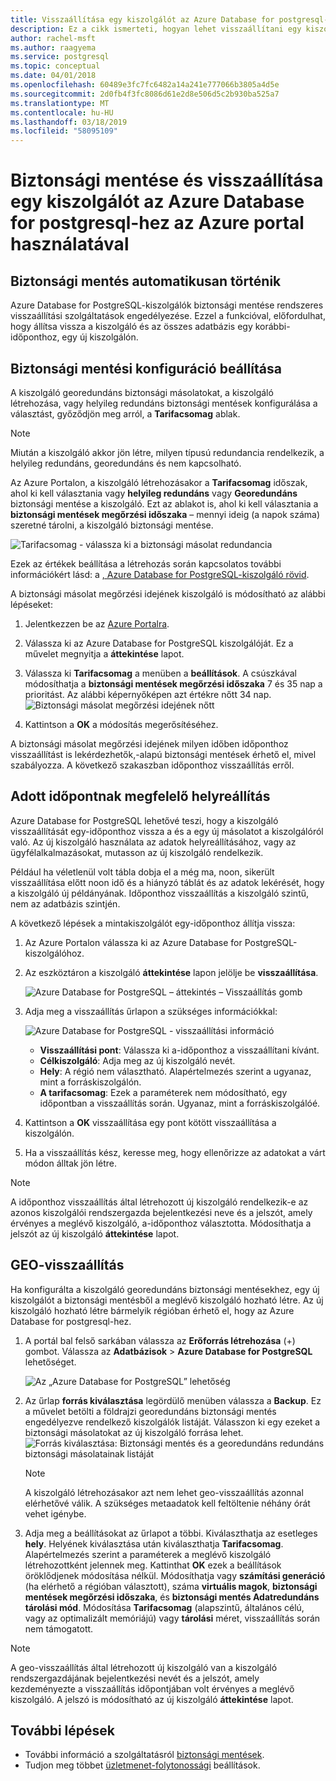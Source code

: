 ```yaml
---
title: Visszaállítása egy kiszolgálót az Azure Database for postgresql-hez
description: Ez a cikk ismerteti, hogyan lehet visszaállítani egy kiszolgálót az Azure Database for postgresql-hez az Azure portal használatával.
author: rachel-msft
ms.author: raagyema
ms.service: postgresql
ms.topic: conceptual
ms.date: 04/01/2018
ms.openlocfilehash: 60489e3fc7fc6482a14a241e777066b3805a4d5e
ms.sourcegitcommit: 2d0fb4f3fc8086d61e2d8e506d5c2b930ba525a7
ms.translationtype: MT
ms.contentlocale: hu-HU
ms.lasthandoff: 03/18/2019
ms.locfileid: "58095109"
---
```

# <a name="how-to-backup-and-restore-a-server-in-azure-database-for-postgresql-using-the-azure-portal"></a>Biztonsági mentése és visszaállítása egy kiszolgálót az Azure Database for postgresql-hez az Azure portal használatával

## <a name="backup-happens-automatically"></a>Biztonsági mentés automatikusan történik
Azure Database for PostgreSQL-kiszolgálók biztonsági mentése rendszeres visszaállítási szolgáltatások engedélyezése. Ezzel a funkcióval, előfordulhat, hogy állítsa vissza a kiszolgáló és az összes adatbázis egy korábbi-időponthoz, egy új kiszolgálón.

## <a name="set-backup-configuration"></a>Biztonsági mentési konfiguráció beállítása

A kiszolgáló georedundáns biztonsági másolatokat, a kiszolgáló létrehozása, vagy helyileg redundáns biztonsági mentések konfigurálása a választást, győződjön meg arról, a **Tarifacsomag** ablak.

> [!NOTE]
> Miután a kiszolgáló akkor jön létre, milyen típusú redundancia rendelkezik, a helyileg redundáns, georedundáns és nem kapcsolható.
>

Az Azure Portalon, a kiszolgáló létrehozásakor a **Tarifacsomag** időszak, ahol ki kell választania vagy **helyileg redundáns** vagy **Georedundáns** biztonsági mentése a kiszolgáló. Ezt az ablakot is, ahol ki kell választania a **biztonsági mentések megőrzési időszaka** – mennyi ideig (a napok száma) szeretné tárolni, a kiszolgáló biztonsági mentése.

   ![Tarifacsomag - válassza ki a biztonsági másolat redundancia](./media/howto-restore-server-portal/pricing-tier.png)

Ezek az értékek beállítása a létrehozás során kapcsolatos további információkért lásd: a [, Azure Database for PostgreSQL-kiszolgáló rövid](quickstart-create-server-database-portal.md).

A biztonsági másolat megőrzési idejének kiszolgáló is módosítható az alábbi lépéseket:
1. Jelentkezzen be az [Azure Portalra](https://portal.azure.com/).
2. Válassza ki az Azure Database for PostgreSQL kiszolgálóját. Ez a művelet megnyitja a **áttekintése** lapot.
3. Válassza ki **Tarifacsomag** a menüben a **beállítások**. A csúszkával módosíthatja a **biztonsági mentések megőrzési időszaka** 7 és 35 nap a prioritást.
Az alábbi képernyőképen azt értékre nőtt 34 nap.
![Biztonsági másolat megőrzési idejének nőtt](./media/howto-restore-server-portal/3-increase-backup-days.png)

4. Kattintson a **OK** a módosítás megerősítéséhez.

A biztonsági másolat megőrzési idejének milyen időben időponthoz visszaállítást is lekérdezhetők,-alapú biztonsági mentések érhető el, mivel szabályozza. A következő szakaszban időponthoz visszaállítás erről. 

## <a name="point-in-time-restore"></a>Adott időpontnak megfelelő helyreállítás
Azure Database for PostgreSQL lehetővé teszi, hogy a kiszolgáló visszaállítását egy-időponthoz vissza a és a egy új másolatot a kiszolgálóról való. Az új kiszolgáló használata az adatok helyreállításához, vagy az ügyfélalkalmazásokat, mutasson az új kiszolgáló rendelkezik.

Például ha véletlenül volt tábla dobja el a még ma, noon, sikerült visszaállítása előtt noon idő és a hiányzó táblát és az adatok lekérését, hogy a kiszolgáló új példányának. Időponthoz visszaállítás a kiszolgáló szintű, nem az adatbázis szintjén.

A következő lépések a mintakiszolgálót egy-időponthoz állítja vissza:
1. Az Azure Portalon válassza ki az Azure Database for PostgreSQL-kiszolgálóhoz. 

2. Az eszköztáron a kiszolgáló **áttekintése** lapon jelölje be **visszaállítása**.

   ![Azure Database for PostgreSQL – áttekintés – Visszaállítás gomb](./media/howto-restore-server-portal/2-server.png)

3. Adja meg a visszaállítás űrlapon a szükséges információkkal:

   ![Azure Database for PostgreSQL - visszaállítási információ](./media/howto-restore-server-portal/3-restore.png)
   - **Visszaállítási pont**: Válassza ki a-időponthoz a visszaállítani kívánt.
   - **Célkiszolgáló**: Adja meg az új kiszolgáló nevét.
   - **Hely**: A régió nem választható. Alapértelmezés szerint a ugyanaz, mint a forráskiszolgálón.
   - **A tarifacsomag**: Ezek a paraméterek nem módosítható, egy időpontban a visszaállítás során. Ugyanaz, mint a forráskiszolgálóé. 

4. Kattintson a **OK** visszaállítása egy pont kötött visszaállítása a kiszolgálón. 

5. Ha a visszaállítás kész, keresse meg, hogy ellenőrizze az adatokat a várt módon álltak jön létre.

>[!Note]
>A időponthoz visszaállítás által létrehozott új kiszolgáló rendelkezik-e az azonos kiszolgálói rendszergazda bejelentkezési neve és a jelszót, amely érvényes a meglévő kiszolgáló, a-időponthoz választotta. Módosíthatja a jelszót az új kiszolgáló **áttekintése** lapot.

## <a name="geo-restore"></a>GEO-visszaállítás
Ha konfigurálta a kiszolgáló georedundáns biztonsági mentésekhez, egy új kiszolgálót a biztonsági mentésből a meglévő kiszolgáló hozható létre. Az új kiszolgáló hozható létre bármelyik régióban érhető el, hogy az Azure Database for postgresql-hez.  

1. A portál bal felső sarkában válassza az **Erőforrás létrehozása** (+) gombot. Válassza az **Adatbázisok** > **Azure Database for PostgreSQL** lehetőséget.

   ![Az „Azure Database for PostgreSQL” lehetőség](./media/howto-restore-server-portal/1-navigate-to-postgres.png)

2. Az űrlap **forrás kiválasztása** legördülő menüben válassza a **Backup**. Ez a művelet betölti a földrajzi georedundáns biztonsági mentés engedélyezve rendelkező kiszolgálók listáját. Válasszon ki egy ezeket a biztonsági másolatokat az új kiszolgáló forrása lehet.
   ![Forrás kiválasztása: Biztonsági mentés és a georedundáns redundáns biztonsági másolatainak listáját](./media/howto-restore-server-portal/2-georestore.png)

   > [!NOTE]
   > A kiszolgáló létrehozásakor azt nem lehet geo-visszaállítás azonnal elérhetővé válik. A szükséges metaadatok kell feltöltenie néhány órát vehet igénybe.
   >

3. Adja meg a beállításokat az űrlapot a többi. Kiválaszthatja az esetleges **hely**. Helyének kiválasztása után kiválaszthatja **Tarifacsomag**. Alapértelmezés szerint a paraméterek a meglévő kiszolgáló létrehozottként jelennek meg. Kattinthat **OK** ezek a beállítások öröklődjenek módosítása nélkül. Módosíthatja vagy **számítási generáció** (ha elérhető a régióban választott), száma **virtuális magok**, **biztonsági mentések megőrzési időszaka**, és **biztonsági mentés Adatredundáns tárolási mód**. Módosítása **Tarifacsomag** (alapszintű, általános célú, vagy az optimalizált memóriájú) vagy **tárolási** méret, visszaállítás során nem támogatott.

>[!Note]
>A geo-visszaállítás által létrehozott új kiszolgáló van a kiszolgáló rendszergazdájának bejelentkezési nevét és a jelszót, amely kezdeményezte a visszaállítás időpontjában volt érvényes a meglévő kiszolgáló. A jelszó is módosítható az új kiszolgáló **áttekintése** lapot.


## <a name="next-steps"></a>További lépések
- További információ a szolgáltatásról [biztonsági mentések](concepts-backup.md).
- Tudjon meg többet [üzletmenet-folytonossági](concepts-business-continuity.md) beállítások.

